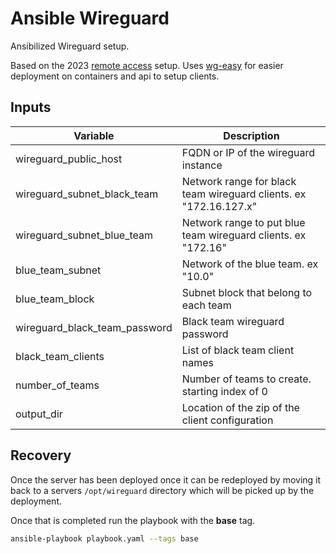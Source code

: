 # Ansible Wireguard

Ansibilized Wireguard setup.

Based on the 2023 [remote access](https://github.com/NE-Collegiate-Cyber-Defense-League/neccdc-2023/tree/main/remote-access) setup.
Uses [wg-easy](https://github.com/wg-easy/wg-easy) for easier deployment on containers and api to setup clients.

## Inputs

| Variable | Description |
| - | - |
| wireguard_public_host | FQDN or IP of the wireguard instance |
| wireguard_subnet_black_team | Network range for black team wireguard clients. ex "172.16.127.x" |
| wireguard_subnet_blue_team | Network range to put blue team wireguard clients. ex "172.16" |
| blue_team_subnet | Network of the blue team. ex "10.0" |
| blue_team_block | Subnet block that belong to each team |
| wireguard_black_team_password | Black team wireguard password |
| black_team_clients | List of black team client names |
| number_of_teams | Number of teams to create. starting index of 0 |
| output_dir | Location of the zip of the client configuration |

## Recovery

Once the server has been deployed once it can be redeployed by moving it back to a servers `/opt/wireguard` directory which will be picked up by the deployment.

Once that is completed run the playbook with the **base** tag.

```bash
ansible-playbook playbook.yaml --tags base
```